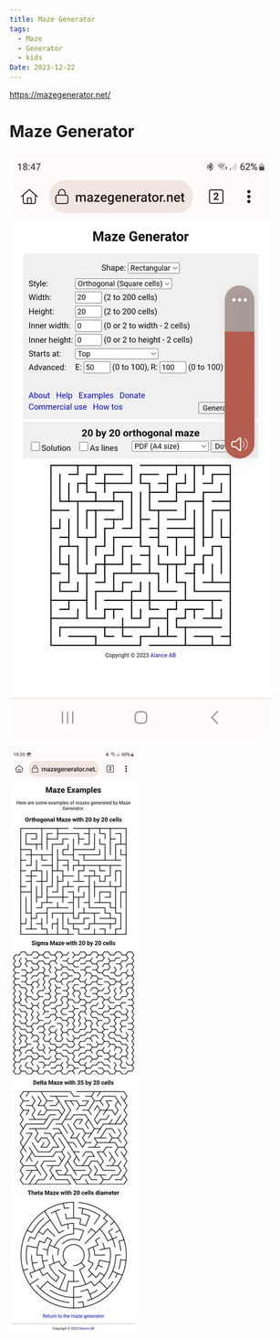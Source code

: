 ```yaml
---
title: Maze Generator
tags:
  - Maze
  - Generator
  - kids
Date: 2023-12-22
---
```

<https://mazegenerator.net/>

# Maze Generator

![](../_asset/Screenshot_20231222_184742_Kiwi%20Browser.jpg)


![](../_asset/Screenshot_20231222_192013_Kiwi%20Browser.jpg)


